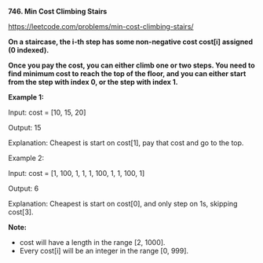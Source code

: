 **746. Min Cost Climbing Stairs**

https://leetcode.com/problems/min-cost-climbing-stairs/

**On a staircase, the i-th step has some non-negative cost cost[i] assigned (0 indexed).**

**Once you pay the cost, you can either climb one or two steps. You need to find minimum cost to reach the top of the floor, and you can either start from the step with index 0, or the step with index 1.**

**Example 1:**

Input: cost = [10, 15, 20]

Output: 15

Explanation: Cheapest is start on cost[1], pay that cost and go to the top.


Example 2:

Input: cost = [1, 100, 1, 1, 1, 100, 1, 1, 100, 1]

Output: 6

Explanation: Cheapest is start on cost[0], and only step on 1s, skipping cost[3].

**Note:**

- cost will have a length in the range [2, 1000].
- Every cost[i] will be an integer in the range [0, 999].